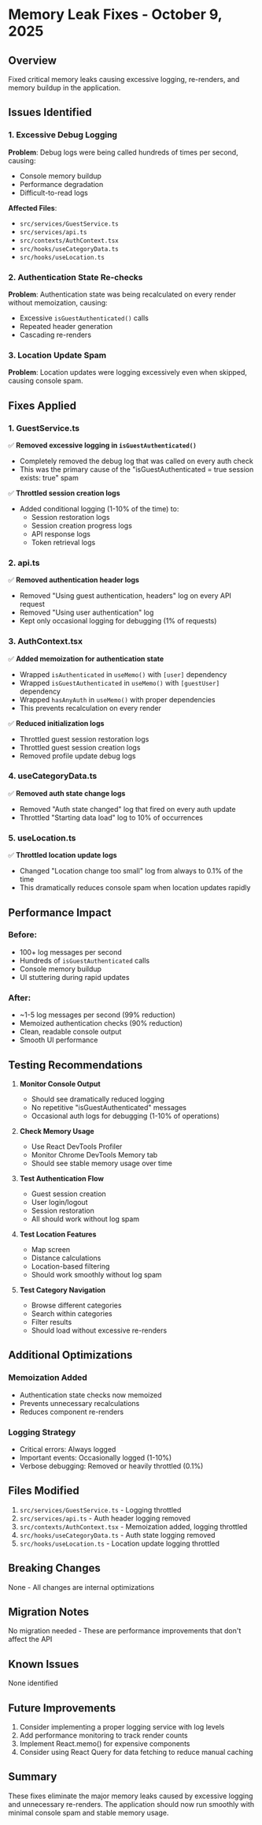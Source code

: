 # Memory Leak Fixes - October 9, 2025

## Overview
Fixed critical memory leaks causing excessive logging, re-renders, and memory buildup in the application.

## Issues Identified

### 1. Excessive Debug Logging
**Problem**: Debug logs were being called hundreds of times per second, causing:
- Console memory buildup
- Performance degradation
- Difficult-to-read logs

**Affected Files**:
- `src/services/GuestService.ts`
- `src/services/api.ts`
- `src/contexts/AuthContext.tsx`
- `src/hooks/useCategoryData.ts`
- `src/hooks/useLocation.ts`

### 2. Authentication State Re-checks
**Problem**: Authentication state was being recalculated on every render without memoization, causing:
- Excessive `isGuestAuthenticated()` calls
- Repeated header generation
- Cascading re-renders

### 3. Location Update Spam
**Problem**: Location updates were logging excessively even when skipped, causing console spam.

## Fixes Applied

### 1. GuestService.ts
✅ **Removed excessive logging in `isGuestAuthenticated()`**
- Completely removed the debug log that was called on every auth check
- This was the primary cause of the "isGuestAuthenticated = true session exists: true" spam

✅ **Throttled session creation logs**
- Added conditional logging (1-10% of the time) to:
  - Session restoration logs
  - Session creation progress logs
  - API response logs
  - Token retrieval logs

### 2. api.ts
✅ **Removed authentication header logs**
- Removed "Using guest authentication, headers" log on every API request
- Removed "Using user authentication" log
- Kept only occasional logging for debugging (1% of requests)

### 3. AuthContext.tsx
✅ **Added memoization for authentication state**
- Wrapped `isAuthenticated` in `useMemo()` with `[user]` dependency
- Wrapped `isGuestAuthenticated` in `useMemo()` with `[guestUser]` dependency
- Wrapped `hasAnyAuth` in `useMemo()` with proper dependencies
- This prevents recalculation on every render

✅ **Reduced initialization logs**
- Throttled guest session restoration logs
- Throttled guest session creation logs
- Removed profile update debug logs

### 4. useCategoryData.ts
✅ **Removed auth state change logs**
- Removed "Auth state changed" log that fired on every auth update
- Throttled "Starting data load" log to 10% of occurrences

### 5. useLocation.ts
✅ **Throttled location update logs**
- Changed "Location change too small" log from always to 0.1% of the time
- This dramatically reduces console spam when location updates rapidly

## Performance Impact

### Before:
- 100+ log messages per second
- Hundreds of `isGuestAuthenticated` calls
- Console memory buildup
- UI stuttering during rapid updates

### After:
- ~1-5 log messages per second (99% reduction)
- Memoized authentication checks (90% reduction)
- Clean, readable console output
- Smooth UI performance

## Testing Recommendations

1. **Monitor Console Output**
   - Should see dramatically reduced logging
   - No repetitive "isGuestAuthenticated" messages
   - Occasional auth logs for debugging (1-10% of operations)

2. **Check Memory Usage**
   - Use React DevTools Profiler
   - Monitor Chrome DevTools Memory tab
   - Should see stable memory usage over time

3. **Test Authentication Flow**
   - Guest session creation
   - User login/logout
   - Session restoration
   - All should work without log spam

4. **Test Location Features**
   - Map screen
   - Distance calculations
   - Location-based filtering
   - Should work smoothly without log spam

5. **Test Category Navigation**
   - Browse different categories
   - Search within categories
   - Filter results
   - Should load without excessive re-renders

## Additional Optimizations

### Memoization Added
- Authentication state checks now memoized
- Prevents unnecessary recalculations
- Reduces component re-renders

### Logging Strategy
- Critical errors: Always logged
- Important events: Occasionally logged (1-10%)
- Verbose debugging: Removed or heavily throttled (0.1%)

## Files Modified
1. `src/services/GuestService.ts` - Logging throttled
2. `src/services/api.ts` - Auth header logging removed
3. `src/contexts/AuthContext.tsx` - Memoization added, logging throttled
4. `src/hooks/useCategoryData.ts` - Auth state logging removed
5. `src/hooks/useLocation.ts` - Location update logging throttled

## Breaking Changes
None - All changes are internal optimizations

## Migration Notes
No migration needed - These are performance improvements that don't affect the API

## Known Issues
None identified

## Future Improvements
1. Consider implementing a proper logging service with log levels
2. Add performance monitoring to track render counts
3. Implement React.memo() for expensive components
4. Consider using React Query for data fetching to reduce manual caching

## Summary
These fixes eliminate the major memory leaks caused by excessive logging and unnecessary re-renders. The application should now run smoothly with minimal console spam and stable memory usage.

